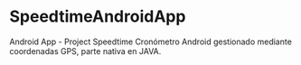 # SpeedtimeAndroidApp
Android App - Project Speedtime
Cronómetro Android gestionado mediante coordenadas GPS, parte nativa en JAVA.
